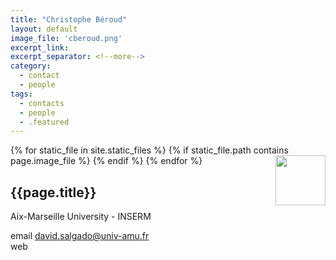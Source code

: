 ```yaml
---
title: "Christophe Béroud"
layout: default
image_file: 'cberoud.png'
excerpt_link:
excerpt_separator: <!--more-->
category:
  - contact
  - people
tags:
  - contacts
  - people
  - .featured
---
```


{% for static_file in site.static_files %}
  {% if static_file.path contains page.image_file %}
<img style="float: right; width: 80px;" src="{{ static_file.path | relative_url}}" />
  {% endif %}
{% endfor %}

## {{page.title}}

Aix-Marseille University - INSERM  

<!--more-->

email [david.salgado@univ-amu.fr](mailto:david.salgado@univ-amu.fr)  
web []()  

